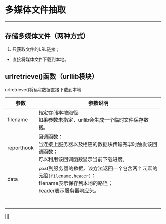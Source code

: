 # 多媒体文件抽取
---
## 存储多媒体文件（两种方式）
1. 只获取文件的URL链接；
- 直接将媒体文件下载到本地。

## urlretrieve()函数（urllib模块）
urlretrieve()将远程数据直接下载到本地：

|参数|参数说明|
|-|-|
|filename|指定存储本地路径:<br>如果参数未指定，urllib会生成一个临时文件保存数据。|
|reporthook|回调函数：<br>当连接上服务器以及相应的数据块传输完毕时触发该回调函数；<br>可以利用该回调函数显示当前下载进度。|
|data|post到服务器的数据，该方法返回一个包含两个元素的元组`(filename,header)`：<br>filename表示保存到本地的路径；<br>header表示服务器响应头。|
|||
|||
|||
|||
|||
|||
|||

|||